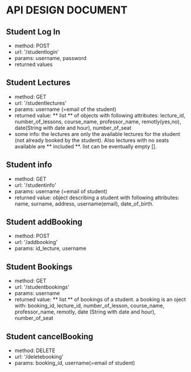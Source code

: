 # **API DESIGN DOCUMENT**

## Student Log In
- method: POST
- url: '/studentlogin'
- params: username, password
- returned values

## Student Lectures
- method: GET
- url: '/studentlectures'
- params: username (=email of the student)
- returned value: ** list ** of objects with following attributes: lecture_id, number_of_lessons, course_name, professor_name, remotly(yes,no), date(String with date and hour), number_of_seat
- some info: the lectures are only the available lectures for the student (not already booked by the student). Also lectures with no seats available are ** included **. list can be eventually empty [].

## Student info
- method: GET
- url: '/studentinfo'
- params: username (=email of student)
- returned value: object describing a student with following attributes: name, surname, address, username(email), date_of_birth.

## Student addBooking
- method: POST
- url: '/addbooking'
- params: id_lecture, username

## Student Bookings
- method: GET
- url: '/studentbookings'
- params: username
- returned value: ** list ** of bookings of a student. a booking is an oject with: booking_id, lecture_id, number_of_lesson, course_name, professor_name, remotly, date (String with date and hour), number_of_seat

## Student cancelBooking
- method: DELETE
- url: '/deletebooking'
- params: booking_id, username(=email of student)